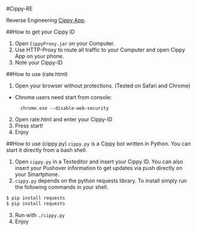 #Cippy-RE

Reverse Engineering [Cippy App].

##How to get your Cippy ID

1. Open ```CippyProxy.jar``` on your Computer.
2. Use HTTP-Proxy to route all traffic to your Computer and open Cippy App on your phone.
3. Note your Cippy-ID


##How to use (rate.html)

1. Open your browser without protections. (Tested on Safari and Chrome)
  - Chrome users need start from console:
    ```
      chrome.exe --disable-web-security
    ```
2. Open rate.html and enter your Cippy-ID
3. Press start!
4. Enjoy


##How to use (cippy.py)
```cippy.py``` is a Cippy bot written in Python. You can start it directly from a bash shell.

1. Open ```cippy.py``` in a Texteditor and insert your Cippy ID. You can also insert your Pushover information to get updates via push directly on your Smartphone.
2. ```cippy.py``` depends on the python requests library. To install simply run the following commands in your shell.
  ```bash
  $ pip install requests
  $ pip install requests
  ```
3. Run with ```./cippy.py```
4. Enjoy

[Cippy App]: http://http://www.cippy.it
